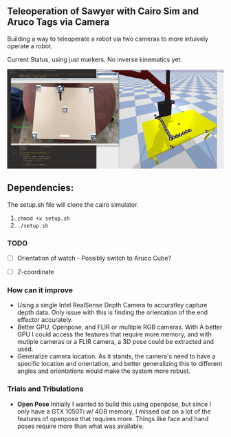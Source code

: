 ## Teleoperation of Sawyer with Cairo Sim and Aruco Tags via Camera

Building a way to teleoperate a robot via two cameras to more intuively operate a robot. 

Current Status, using just markers. No inverse kinematics yet.


<img src="./display/demo.gif"/>



## Dependencies:

The setup.sh file will clone the cairo simulator.
 
1. `chmod +x setup.sh`
2. `./setup.sh`



### TODO 
- [ ] Orientation of watch - Possibly switch to Aruco Cube?
- [ ] Z-coordinate



### How can it improve
- Using a single Intel RealSense Depth Camera to accuratley capture depth data. Only issue with this is finding the orientation of the end effector accurately.
- Better GPU, Openpose, and FLIR or multiple RGB cameras. With A better GPU I could access the features that require more memory, and with mutiple cameras or a FLIR camera, a 3D pose could be extracted and used. 
- Generalize camera location. As it stands, the camera's need to have a specific location and orientation, and better generalizing this to different angles and orientations would make the system more robust. 


### Trials and Tribulations

- **Open Pose**
Initially I wanted to build this using openpose, but since I only have a GTX 1050Ti w/ 4GB memory, I missed out on a lot of the features of openpose that
requires more. Things like face and hand poses require more than what was available. 


